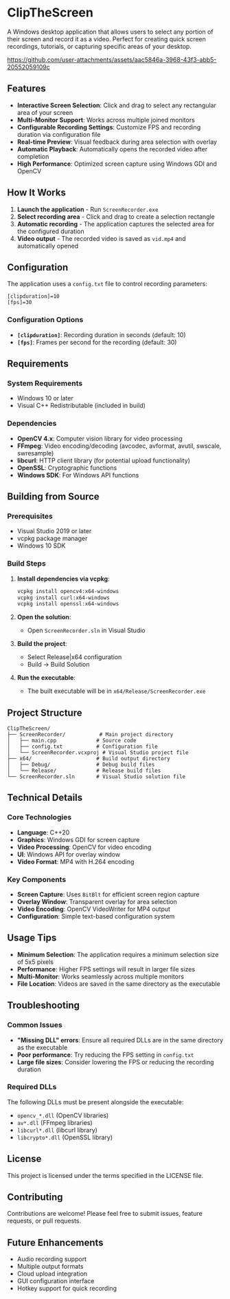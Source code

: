 # ClipTheScreen

A Windows desktop application that allows users to select any portion of their screen and record it as a video. Perfect for creating quick screen recordings, tutorials, or capturing specific areas of your desktop.

https://github.com/user-attachments/assets/aac5846a-3968-43f3-abb5-20552059109c

## Features

- **Interactive Screen Selection**: Click and drag to select any rectangular area of your screen
- **Multi-Monitor Support**: Works across multiple joined monitors
- **Configurable Recording Settings**: Customize FPS and recording duration via configuration file
- **Real-time Preview**: Visual feedback during area selection with overlay
- **Automatic Playback**: Automatically opens the recorded video after completion
- **High Performance**: Optimized screen capture using Windows GDI and OpenCV

## How It Works

1. **Launch the application** - Run `ScreenRecorder.exe`
2. **Select recording area** - Click and drag to create a selection rectangle
3. **Automatic recording** - The application captures the selected area for the configured duration
4. **Video output** - The recorded video is saved as `vid.mp4` and automatically opened

## Configuration

The application uses a `config.txt` file to control recording parameters:

```
[clipduration]=10
[fps]=30
```

### Configuration Options

- **`[clipduration]`**: Recording duration in seconds (default: 10)
- **`[fps]`**: Frames per second for the recording (default: 30)

## Requirements

### System Requirements
- Windows 10 or later
- Visual C++ Redistributable (included in build)

### Dependencies
- **OpenCV 4.x**: Computer vision library for video processing
- **FFmpeg**: Video encoding/decoding (avcodec, avformat, avutil, swscale, swresample)
- **libcurl**: HTTP client library (for potential upload functionality)
- **OpenSSL**: Cryptographic functions
- **Windows SDK**: For Windows API functions

## Building from Source

### Prerequisites
- Visual Studio 2019 or later
- vcpkg package manager
- Windows 10 SDK

### Build Steps

1. **Install dependencies via vcpkg**:
   ```bash
   vcpkg install opencv4:x64-windows
   vcpkg install curl:x64-windows
   vcpkg install openssl:x64-windows
   ```

2. **Open the solution**:
   - Open `ScreenRecorder.sln` in Visual Studio

3. **Build the project**:
   - Select Release|x64 configuration
   - Build → Build Solution

4. **Run the executable**:
   - The built executable will be in `x64/Release/ScreenRecorder.exe`

## Project Structure

```
ClipTheScreen/
├── ScreenRecorder/           # Main project directory
│   ├── main.cpp             # Source code
│   ├── config.txt           # Configuration file
│   └── ScreenRecorder.vcxproj # Visual Studio project file
├── x64/                     # Build output directory
│   ├── Debug/               # Debug build files
│   └── Release/             # Release build files
└── ScreenRecorder.sln       # Visual Studio solution file
```

## Technical Details

### Core Technologies
- **Language**: C++20
- **Graphics**: Windows GDI for screen capture
- **Video Processing**: OpenCV for video encoding
- **UI**: Windows API for overlay window
- **Video Format**: MP4 with H.264 encoding

### Key Components
- **Screen Capture**: Uses `BitBlt` for efficient screen region capture
- **Overlay Window**: Transparent overlay for area selection
- **Video Encoding**: OpenCV VideoWriter for MP4 output
- **Configuration**: Simple text-based configuration system

## Usage Tips

- **Minimum Selection**: The application requires a minimum selection size of 5x5 pixels
- **Performance**: Higher FPS settings will result in larger file sizes
- **Multi-Monitor**: Works seamlessly across multiple monitors
- **File Location**: Videos are saved in the same directory as the executable

## Troubleshooting

### Common Issues
- **"Missing DLL" errors**: Ensure all required DLLs are in the same directory as the executable
- **Poor performance**: Try reducing the FPS setting in `config.txt`
- **Large file sizes**: Consider lowering the FPS or reducing the recording duration

### Required DLLs
The following DLLs must be present alongside the executable:
- `opencv_*.dll` (OpenCV libraries)
- `av*.dll` (FFmpeg libraries)
- `libcurl*.dll` (libcurl library)
- `libcrypto*.dll` (OpenSSL library)

## License

This project is licensed under the terms specified in the LICENSE file.

## Contributing

Contributions are welcome! Please feel free to submit issues, feature requests, or pull requests.

## Future Enhancements

- Audio recording support
- Multiple output formats
- Cloud upload integration
- GUI configuration interface
- Hotkey support for quick recording
